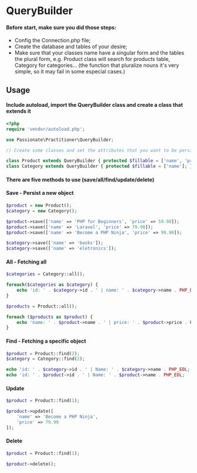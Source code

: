 # QueryBuilder

#### Before start, make sure you did those steps:

* Config the Connection.php file;
* Create the database and tables of your desire;
* Make sure that your classes name have a singular form and the tables the plural form, e.g. Product class will search for products table, Category for categories... (the function that pluralize nouns it's very simple, so it may fail in some especial cases.)

## Usage

#### Include autoload, import the QueryBuilder class and create a class that extends it

```php
<?php
require 'vendor/autoload.php';

use Passionate\Practitioner\QueryBuilder;

// Create some classes and set the attributes that you want to be persisted on this fillable variable

class Product extends QueryBuilder { protected $fillable = ['name', 'price']; }
class Category extends QueryBuilder { protected $fillable = ['name']; }
```

#### There are five methods to use (save/all/find/update/delete)

#### Save - Persist a new object
```php
$product = new Product();
$category = new Category();

$product->save(['name' => 'PHP for Beginners', 'price' => 59.90]);
$product->save(['name' => 'Laravel', 'price' => 79.90]);
$product->save(['name' => 'Become a PHP Ninja', 'price' => 99.90]);

$category->save(['name' => 'books']);
$category->save(['name' => 'eletronics']);
```

#### All - Fetching all
```php
$categories = Category::all();

foreach($categories as $category) {
	echo 'id: ' . $category->id . ' | name: ' . $category->name . PHP_EOL;
}

$products = Product::all();

foreach ($products as $product) {
	echo 'name: ' . $product->name . ' | price: ' . $product->price . PHP_EOL;
}
```

#### Find - Fetching a specific object
```php
$product = Product::find(2);
$category = Category::find(2);

echo 'id: ' . $category->id . ' | Name: ' . $category->name . PHP_EOL;
echo 'id: ' . $product->id . ' | Name: ' . $product->name . PHP_EOL;
```

#### Update
```php
$product = Product::find(1);

$product->update([
	'name' => 'Become a PHP Ninja',
    'price' => 79.99
]);
```

#### Delete
```php
$product = Product::find(1);

$product->delete();
```